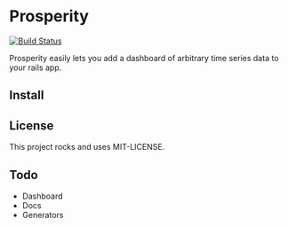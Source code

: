 # Prosperity

[![Build Status](https://travis-ci.org/smathieu/prosperity.png)](https://travis-ci.org/smathieu/prosperity)

Prosperity easily lets you add a dashboard of arbitrary time series data to your rails app.



## Install


## License

This project rocks and uses MIT-LICENSE.

## Todo

- Dashboard
- Docs
- Generators

